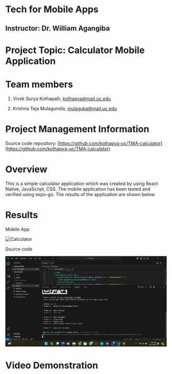 # Tech for Mobile Apps

## Instructor: Dr. William Agangiba

# Project Topic: Calculator Mobile Application

# Team members

1. Vivek Surya Kothapalli, kothapva@mail.uc.edu

2. Krishna Teja Mulagundla, mulaguka@mail.uc.edu

# Project Management Information

Source code repository: [https://github.com/kothapva-uc/TMA-calculator](https://github.com/kothapva-uc/TMA-calculator)

# Overview

This is a simple calculator application which was created by using React Native, JavaScript, CSS. The mobile application has been tested and verified using expo-go. The results of the application are shown below.

# Results

Mobile App

![Calculator](Images/final-project-1.jpeg)

Source code

![Source code](Images/final-project-2.png)

# Video Demonstration

[]()